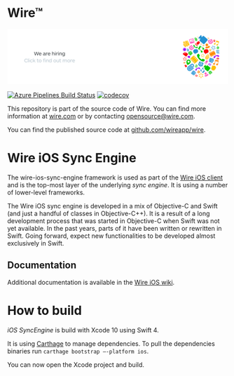 # Wire™
 
[![Wire logo](https://github.com/wireapp/wire/blob/master/assets/header-small.png?raw=true)](https://wire.com/jobs/)


[![Azure Pipelines Build Status](https://dev.azure.com/wireswiss/Wire%20iOS/_apis/build/status/Frameworks/wire-ios-sync-engine?branchName=develop)](https://dev.azure.com/wireswiss/Wire%20iOS/_build/latest?definitionId=31&branchName=develop) [![codecov](https://codecov.io/gh/wireapp/wire-ios-sync-engine/branch/develop/graph/badge.svg)](https://codecov.io/gh/wireapp/wire-ios-sync-engine)

This repository is part of the source code of Wire. You can find more information at [wire.com](https://wire.com) or by contacting opensource@wire.com.

You can find the published source code at [github.com/wireapp/wire](https://github.com/wireapp/wire).

# Wire iOS Sync Engine

The wire-ios-sync-engine framework is used as part of the [Wire iOS client](http://github.com/wireapp/wire-ios) and is the top-most layer of the underlying *sync engine*. It is using a number of lower-level frameworks. 

The Wire iOS sync engine is developed in a mix of Objective-C and Swift (and just a handful of classes in Objective-C++). It is a result of a long development process that was started in Objective-C when Swift was not yet available. In the past years, parts of it have been written or rewritten in Swift. Going forward, expect new functionalities to be developed almost exclusively in Swift.

## Documentation
Additional documentation is available in the [Wire iOS wiki](https://github.com/wireapp/wire-ios/wiki).

# How to build

*iOS SyncEngine* is build with Xcode 10 using Swift 4.

It is using [Carthage](https://github.com/Carthage/Carthage) to manage dependencies. To pull the dependencies binaries run `carthage bootstrap —-platform ios`.

You can now open the Xcode project and build.
